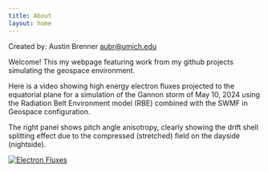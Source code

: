 ```yaml
---
title: About
layout: home
---
```


Created by: Austin Brenner
aubr@umich.edu

Welcome! This my webpage featuring work from my github projects simulating the geospace environment.

Here is a video showing high energy electron fluxes projected to the equatorial plane for a simulation of the Gannon storm of May 10, 2024 using the Radiation Belt Environment model (RBE) combined with the SWMF in Geospace configuration.

The right panel shows pitch angle anisotropy, clearly showing the drift shell splitting effect due to the compressed (stretched) field on the dayside (nightside).

[![Electron Fluxes](https://github.com/user-attachments/assets/76fc983e-809f-40c2-b00f-90b20b2a58ab)](https://github.com/user-attachments/assets/daf17cf7-14a8-441b-bb11-1e8fc01fe8dc.mp4)




